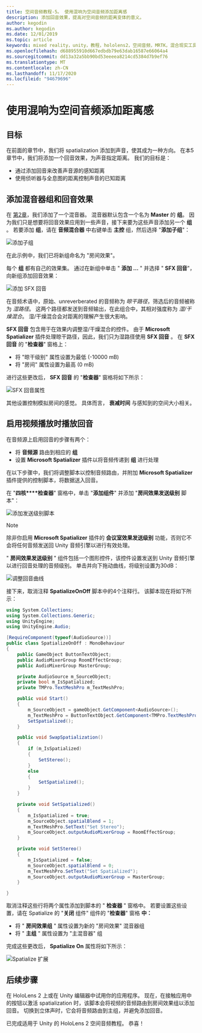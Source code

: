 ```yaml
---
title: 空间音频教程-5。 使用混响为空间音频添加距离感
description: 添加回音效果，提高对空间音频的距离变体的意义。
author: kegodin
ms.author: kegodin
ms.date: 12/01/2019
ms.topic: article
keywords: mixed reality，unity，教程，hololens2，空间音频，MRTK，混合现实工具包，UWP，Windows 10，HRTF，头相关传输函数，回音，Microsoft Spatializer，音频混合器，SFX 回音
ms.openlocfilehash: d688955910d667edbdb79e63dab16587e66064a4
ms.sourcegitcommit: dd13a32a5bb90bd53eeeea8214cd5384d7b9ef76
ms.translationtype: MT
ms.contentlocale: zh-CN
ms.lasthandoff: 11/17/2020
ms.locfileid: "94679696"
---
```

# <a name="using-reverb-to-add-distance-to-spatial-audio"></a>使用混响为空间音频添加距离感

## <a name="objectives"></a>目标
在前面的章节中，我们将 spatialization 添加到声音，使其成为一种方向。 在本5章节中，我们将添加一个回音效果，为声音指定距离。 我们的目标是：
* 通过添加回音来改善声音源的感知距离
* 使用侦听器与全息图的距离控制声音的已知距离

## <a name="add-a-mixer-group-and-a-reverb-effect"></a>添加混音器组和回音效果
在 [第2章](unity-spatial-audio-ch2.md)，我们添加了一个混音器。 混音器默认包含一个名为 **Master** 的 **组**。 因为我们只是想要将回音效果应用到一些声音，接下来要为这些声音添加另一个 **组** 。 若要添加 **组**，请在 **音频混合器** 中右键单击 **主控** 组，然后选择 "**添加子组**"：

![添加子组](images/spatial-audio/add-child-group.png)

在此示例中，我们已将新组命名为 "房间效果"。

每个 **组** 都有自己的效果集。 通过在新组中单击 " **添加 ...** " 并选择 " **SFX 回音**"，向新组添加回音效果：

![添加 SFX 回音](images/spatial-audio/add-sfx-reverb.png)

在音频术语中，原始、unreverberated 的音频称为 _晾干路径_，筛选后的音频被称为 _湿路径_。 这两个路径都发送到音频输出，在此组合中，其相对强度称为 _湿/干燥混合_。 湿/干燥混合会对距离的理解产生很大影响。

**SFX 回音** 包含用于在效果内调整湿/干燥混合的控件。 由于 **Microsoft Spatializer** 插件处理晾干路径，因此，我们只为湿路径使用 **SFX 回音** 。 在 **SFX 回音** 的 "**检查器**" 窗格上：
* 将 "晾干级别" 属性设置为最低 (-10000 mB) 
* 将 "房间" 属性设置为最高 (0 mB) 

进行这些更改后， **SFX 回音** 的 "**检查器**" 窗格将如下所示：

![SFX 回音属性](images/spatial-audio/sfx-reverb-properties.png)

其他设置控制模拟房间的感觉。 具体而言， **衰减时间** 与感知到的空间大小相关。 

## <a name="enable-reverb-on-the-video-playback"></a>启用视频播放时播放回音
在音频源上启用回音的步骤有两个：
* 将 **音频源** 路由到相应的 **组**
* 设置 **Microsoft Spatializer** 插件以将音频传递到 **组** 进行处理

在以下步骤中，我们将调整脚本以控制音频路由，并附加 **Microsoft Spatializer** 插件提供的控制脚本，将数据送入回音。

在 "**四核****检查器**" 窗格中，单击 "**添加组件**" 并添加 "**房间效果发送级别** 脚本"：

![添加发送级别脚本](images/spatial-audio/add-send-level-script.png)

> [!NOTE]
> 除非你启用 **Microsoft Spatializer** 插件的 **会议室效果发送级别** 功能，否则它不会将任何音频发送回 Unity 音频引擎以进行有效处理。

" **房间效果发送级别** " 组件包括一个图形控件，该控件设置发送到 Unity 音频引擎以进行回音处理的音频级别。 单击并向下拖动曲线，将级别设置为30dB：

![调整回音曲线](images/spatial-audio/adjust-reverb-curve.png)

接下来，取消注释 **SpatializeOnOff** 脚本中的4个注释行。 该脚本现在将如下所示：
```c#
using System.Collections;
using System.Collections.Generic;
using UnityEngine;
using UnityEngine.Audio;

[RequireComponent(typeof(AudioSource))]
public class SpatializeOnOff : MonoBehaviour
{
    public GameObject ButtonTextObject;
    public AudioMixerGroup RoomEffectGroup;
    public AudioMixerGroup MasterGroup;

    private AudioSource m_SourceObject;
    private bool m_IsSpatialized;
    private TMPro.TextMeshPro m_TextMeshPro;

    public void Start()
    {
        m_SourceObject = gameObject.GetComponent<AudioSource>();
        m_TextMeshPro = ButtonTextObject.GetComponent<TMPro.TextMeshPro>();
        SetSpatialized();
    }

    public void SwapSpatialization()
    {
        if (m_IsSpatialized)
        {
            SetStereo();
        }
        else
        {
            SetSpatialized();
        }
    }

    private void SetSpatialized()
    {
        m_IsSpatialized = true;
        m_SourceObject.spatialBlend = 1;
        m_TextMeshPro.SetText("Set Stereo");
        m_SourceObject.outputAudioMixerGroup = RoomEffectGroup;
    }

    private void SetStereo()
    {
        m_IsSpatialized = false;
        m_SourceObject.spatialBlend = 0;
        m_TextMeshPro.SetText("Set Spatialized");
        m_SourceObject.outputAudioMixerGroup = MasterGroup;
    }

}
```

取消注释这些行将两个属性添加到脚本的 " **检查器** " 窗格中。 若要设置这些设置，请在 Spatialize 的 "**关闭** 组件" 组件的 "**检查器**" 窗格 **中：**
* 将 " **房间效果组** " 属性设置为新的 "房间效果" 混音器组
* 将 " **主组** " 属性设置为 "主混音器" 组

完成这些更改后， **Spatialize On** 属性将如下所示：

![Spatialize 扩展](images/spatial-audio/spatialize-on-off-extended.png)

## <a name="next-steps"></a>后续步骤

在 HoloLens 2 上或在 Unity 编辑器中试用你的应用程序。 现在，在接触应用中的按钮以激活 spatialization 时，该脚本会将视频的音频路由到房间效果组以添加回音。 切换到立体声时，它会将音频路由到主组，并避免添加回音。

已完成适用于 Unity 的 HoloLens 2 空间音频教程。 恭喜！


